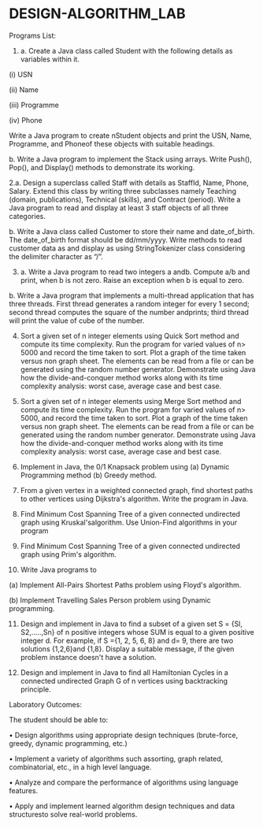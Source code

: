# DESIGN-ALGORITHM_LAB

Programs List:

1. a. Create a Java class called Student with the following details as variables within it.

(i) USN

(ii) Name

(iii) Programme

(iv) Phone

Write a Java program to create nStudent objects and print the USN, Name, Programme, and Phoneof these objects with suitable headings.

b. Write a Java program to implement the Stack using arrays. Write Push(), Pop(), and Display() methods to demonstrate its working.

2.a. Design a superclass called Staff with details as StaffId, Name, Phone, Salary. Extend this class by writing three subclasses namely Teaching (domain, publications), Technical (skills), and Contract (period). Write a Java program to read and display at least 3 staff objects of all three categories.

b. Write a Java class called Customer to store their name and date_of_birth. The date_of_birth format should be dd/mm/yyyy. Write methods to read customer data as and display as using StringTokenizer class considering the delimiter character as “/”.

3. a. Write a Java program to read two integers a andb. Compute a/b and print, when b is not zero. Raise an exception when b is equal to zero.

b. Write a Java program that implements a multi-thread application that has three threads. First thread generates a random integer for every 1 second; second thread computes the square of the number andprints; third thread will print the value of cube of the number.

4. Sort a given set of n integer elements using Quick Sort method and compute its time complexity. Run the program for varied values of n> 5000 and record the time taken to sort. Plot a graph of the time taken versus non graph sheet. The elements can be read from a file or can be generated using the random number generator. Demonstrate using Java how the divide-and-conquer method works along with its time complexity analysis: worst case, average case and best case.

5. Sort a given set of n integer elements using Merge Sort method and compute its time complexity. Run the program for varied values of n> 5000, and record the time taken to sort. Plot a graph of the time taken versus non graph sheet. The elements can be read from a file or can be generated using the random number generator. Demonstrate using Java how the divide-and-conquer method works along with its time complexity analysis: worst case, average case and best case.

6. Implement in Java, the 0/1 Knapsack problem using (a) Dynamic Programming method (b) Greedy method.

7. From a given vertex in a weighted connected graph, find shortest paths to other vertices using Dijkstra's algorithm. Write the program in Java.

8. Find Minimum Cost Spanning Tree of a given connected undirected graph using Kruskal'salgorithm. Use Union-Find algorithms in your program

9. Find Minimum Cost Spanning Tree of a given connected undirected graph using Prim's algorithm.

10. Write Java programs to

(a) Implement All-Pairs Shortest Paths problem using Floyd's algorithm.

(b) Implement Travelling Sales Person problem using Dynamic programming.

11. Design and implement in Java to find a subset of a given set S = {Sl, S2,.....,Sn} of n positive integers whose SUM is equal to a given positive integer d. For example, if S ={1, 2, 5, 6, 8} and d= 9, there are two solutions {1,2,6}and {1,8}. Display a suitable message, if the given problem instance doesn't have a solution. 

12. Design and implement in Java to find all Hamiltonian Cycles in a connected undirected Graph G of n vertices using backtracking principle.

 

Laboratory Outcomes:

The student should be able to:

• Design algorithms using appropriate design techniques (brute-force, greedy, dynamic programming, etc.)

• Implement a variety of algorithms such assorting, graph related, combinatorial, etc., in a high level language.

• Analyze and compare the performance of algorithms using language features.

• Apply and implement learned algorithm design techniques and data structuresto solve real-world problems.
